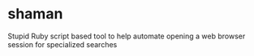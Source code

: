 # shaman
Stupid Ruby script based tool to help automate opening a web browser session for specialized searches 
